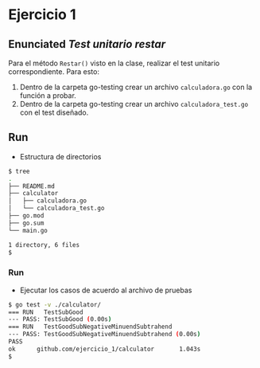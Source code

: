 # Ejercicio 1

## Enunciated *_Test unitario restar_*


Para el método `Restar()` visto en la clase, realizar el test unitario correspondiente. Para esto:
1. Dentro de la carpeta go-testing crear un archivo `calculadora.go` con la función a probar.
2. Dentro de la carpeta go-testing crear un archivo `calculadora_test.go` con el test diseñado.

## Run 

- Estructura de directorios

```bash
$ tree 
.
├── README.md
├── calculator
│   ├── calculadora.go
│   └── calculadora_test.go
├── go.mod
├── go.sum
└── main.go

1 directory, 6 files
$
```

### Run

- Ejecutar los casos de acuerdo al archivo de pruebas

```bash
$ go test -v ./calculator/
=== RUN   TestSubGood
--- PASS: TestSubGood (0.00s)
=== RUN   TestGoodSubNegativeMinuendSubtrahend
--- PASS: TestGoodSubNegativeMinuendSubtrahend (0.00s)
PASS
ok      github.com/ejercicio_1/calculator       1.043s
$
```
